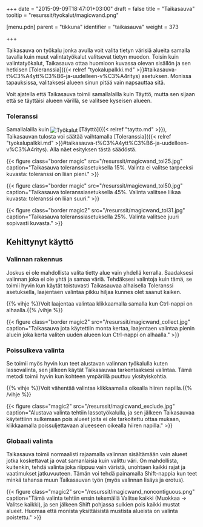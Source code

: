 +++
date = "2015-09-09T18:47:01+03:00"
draft = false
title = "Taikasauva"
tooltip = "resurssit/tyokalut/magicwand.png"

[menu.pdn]
    parent = "tikkuna"
    identifier = "taikasauva"
    weight = 373

+++

Taikasauva on työkalu jonka avulla voit valita tietyn värisiä alueita samalla tavalla kuin muut valintatyökalut valitsevat tietyn
muodon. Toisin kuin valintatyökalut, Taikasauva ottaa huomioon kuvassa olevan sisällön ja sen hetkisen
[Toleranssia]({{< relref "tyokalupalkki.md" >}}#taikasauva-t%C3%A4ytt%C3%B6-ja-uudelleen-v%C3%A4ritys) asetuksen. Monissa tapauksissa,
valitaksesi alueen sinun pitää vain napsauttaa sitä.

Voit ajatella että Taikasauva toimii samallalailla kuin Täyttö, mutta sen sijaan että se täyttäisi alueen värillä, se valitsee kyseisen alueen.

### Toleranssi

Samallalailla kuin <img style="vertical-align: middle;" src="/resurssit/tyokalut/paintbucket.png" alt="Työkalut" />
[Täyttö]({{< relref "taytto.md" >}}), Taikasauvan tulosta voi säätää vaihtamalla
[Toleranssia]({{< relref "tyokalupalkki.md" >}}#taikasauva-t%C3%A4ytt%C3%B6-ja-uudelleen-v%C3%A4ritys). Alla näet esityksen
tästä säädöstä.

{{< figure class="border magic" src="/resurssit/magicwand_tol25.jpg" caption="Taikasauva toleranssiasetuksella 15%. Valinta ei valitse tarpeeksi kuvasta: toleranssi on liian pieni." >}}

{{< figure class="border magic" src="/resurssit/magicwand_tol50.jpg" caption="Taikasauva toleranssiasetuksella 45%. Valinta valitsee liikaa kuvasta: toleranssi on liian suuri." >}}

{{< figure class="border magic2" src="/resurssit/magicwand_tol31.jpg" caption="Taikasauva toleranssiasetuksella 25%. Valinta valitsee juuri sopivasti kuvasta." >}}

## Kehittynyt käyttö

### Valinnan rakennus

Joskus ei ole mahdollista valita tietty alue vain yhdellä kerralla. Saadaksesi valinnan joka ei ole yhtä ja samaa väriä. Tehdäksesi
valintoja kuin tämä, se toimii hyvin kun käytät toistuvasti Taikasauvaa alhaisella Toleranssi asetuksella, laajentaen valintaa pikku
hiljaa kunnes olet saanut kaiken.

{{% vihje %}}Voit laajentaa valintaa klikkaamalla samalla kun Ctrl-nappi on alhaalla.{{% /vihje %}}

{{< figure class="border magic2" src="/resurssit/magicwand_collect.jpg" caption="Taikasauva jota käytettiin monta kertaa, laajentaen valintaa pienin aluein joka kerta valiten uuden alueen kun Ctrl-nappi on alhaalla." >}}

### Poissulkeva valinta

Se toimii myös hyvin kun teet alustavan valinnan työkalulla kuten lassovalinta, sen jälkeen käytät Taikasauvaa tarkentaaksesi valintaa.
Tämä metodi toimii hyvin kun kohteen ympärillä puuttuu yksityiskohtia.

{{% vihje %}}Voit vähentää valintaa klikkaamalla oikealla hiiren napilla.{{% /vihje %}}

{{< figure class="magic2" src="/resurssit/magicwand_exclude.jpg" caption="Alustava valinta tehtiin lassotyökalulla, ja sen jälkeen Taikasauvaa käytettiinn sulkemaan pois alueet joita ei ole tarkoitettu ottaa mukaan, klikkaamalla poissuljettavaan alueeseen oikealla hiiren napilla." >}}

### Globaali valinta

Taikasauva toimii normaalisti rajaamalla valinnan sisältämään vain alueet jotka koskettavat ja ovat samanlaisia kuin valittu väri.
On mahdollista, kuitenkin, tehdä valinta joka riippuu vain väristä, unohtaen kaikki rajat ja vaatimukset jatkuvuuteen. Tämän voi
tehdä painamalla Shift-nappia kun teet minkä tahansa muun Taikasauvan työn (myös valinnan lisäys ja erotus).

{{< figure class="magic2" src="/resurssit/magicwand_noncontiguous.png" caption="Tämä valinta tehtiin ensin tekemällä Valitse kaikki (Muokkaa → Valitse kaikki), ja sen jälkeen Shift pohjassa sulkien pois kaikki mustat alueet. Huomaa että monista yksittäisistä mustista alueista on valinta poistettu." >}}
